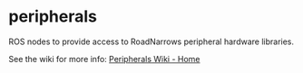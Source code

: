 peripherals
===========

ROS nodes to provide access to RoadNarrows peripheral hardware libraries.

See the wiki for more info: [Peripherals Wiki - Home](https://github.com/roadnarrows-robotics/peripherals/wiki/home)
